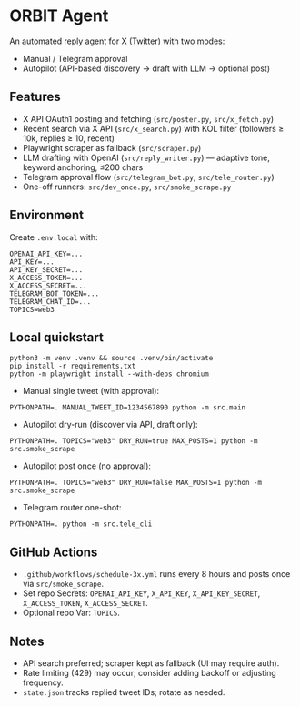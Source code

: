 # ORBIT Agent

An automated reply agent for X (Twitter) with two modes:
- Manual / Telegram approval
- Autopilot (API-based discovery → draft with LLM → optional post)

## Features
- X API OAuth1 posting and fetching (`src/poster.py`, `src/x_fetch.py`)
- Recent search via X API (`src/x_search.py`) with KOL filter (followers ≥ 10k, replies ≥ 10, recent)
- Playwright scraper as fallback (`src/scraper.py`)
- LLM drafting with OpenAI (`src/reply_writer.py`) — adaptive tone, keyword anchoring, ≤200 chars
- Telegram approval flow (`src/telegram_bot.py`, `src/tele_router.py`)
- One-off runners: `src/dev_once.py`, `src/smoke_scrape.py`

## Environment
Create `.env.local` with:
```
OPENAI_API_KEY=...
API_KEY=...
API_KEY_SECRET=...
X_ACCESS_TOKEN=...
X_ACCESS_SECRET=...
TELEGRAM_BOT_TOKEN=...
TELEGRAM_CHAT_ID=...
TOPICS=web3
```

## Local quickstart
```
python3 -m venv .venv && source .venv/bin/activate
pip install -r requirements.txt
python -m playwright install --with-deps chromium
```

- Manual single tweet (with approval):
```
PYTHONPATH=. MANUAL_TWEET_ID=1234567890 python -m src.main
```

- Autopilot dry-run (discover via API, draft only):
```
PYTHONPATH=. TOPICS="web3" DRY_RUN=true MAX_POSTS=1 python -m src.smoke_scrape
```

- Autopilot post once (no approval):
```
PYTHONPATH=. TOPICS="web3" DRY_RUN=false MAX_POSTS=1 python -m src.smoke_scrape
```

- Telegram router one-shot:
```
PYTHONPATH=. python -m src.tele_cli
```

## GitHub Actions
- `.github/workflows/schedule-3x.yml` runs every 8 hours and posts once via `src/smoke_scrape`.
- Set repo Secrets: `OPENAI_API_KEY`, `X_API_KEY`, `X_API_KEY_SECRET`, `X_ACCESS_TOKEN`, `X_ACCESS_SECRET`.
- Optional repo Var: `TOPICS`.

## Notes
- API search preferred; scraper kept as fallback (UI may require auth).
- Rate limiting (429) may occur; consider adding backoff or adjusting frequency.
- `state.json` tracks replied tweet IDs; rotate as needed.
